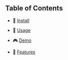 ## Table of Contents

- 🔧 [Install](install.md)

- 📖 [Usage](usage.md)

- 🎮 [Demo](demo.md)

- 🌈 [Features](features.md)
